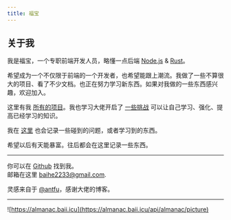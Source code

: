 ```yaml
---
title: 福宝
---
```


## 关于我


我是福宝，一个专职前端开发人员，略懂一点后端 [Node.js](https://nodejs.org/zh-cn) & [Rust](https://www.rust-lang.org)。

希望成为一个不仅限于前端的一个开发者，也希望能跟上潮流。我做了一些不算很大的项目、看了不少文档。也正在努力学习新东西。如果对我做的一些东西感兴趣，欢迎加入。

这里有我 [所有的项目](/projects)。我也学习大佬开启了 [一些挑战](/challenges) 可以让自己学习、强化、提高已经学习的知识。

我在 [这里](/blogs) 也会记录一些碰到的问题，或者学习到的东西。

希望以后有天能暴富。往后都会在这里记录一些东西。

***

你可以在 [Github](https://github.com/FuBaooo) 找到我。<br/>
邮箱在这里 [baihe2233@gmail.com](mailto:baihe2233@gmail.com).<br />


灵感来自于 [@antfu](https://antfu.me/)，感谢大佬的博客。<br />

***

![https://almanac.baii.icu](https://almanac.baii.icu/api/almanac/picture)
